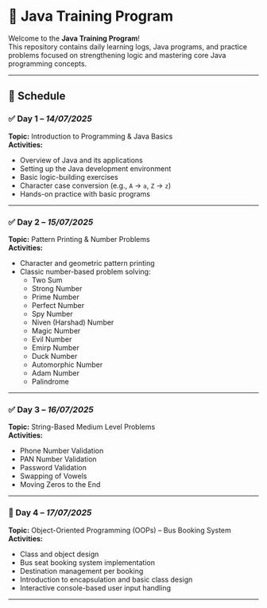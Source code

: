 # 🚀 Java Training Program

Welcome to the **Java Training Program**!  
This repository contains daily learning logs, Java programs, and practice problems focused on strengthening logic and mastering core Java programming concepts.

---

## 📅 Schedule

### ✅ Day 1 – *14/07/2025*  
**Topic:** Introduction to Programming & Java Basics  
**Activities:**
- Overview of Java and its applications
- Setting up the Java development environment
- Basic logic-building exercises
- Character case conversion (e.g., `A` → `a`, `Z` → `z`)
- Hands-on practice with basic programs

---

### ✅ Day 2 – *15/07/2025*  
**Topic:** Pattern Printing & Number Problems  
**Activities:**
- Character and geometric pattern printing
- Classic number-based problem solving:
  - Two Sum  
  - Strong Number  
  - Prime Number  
  - Perfect Number  
  - Spy Number  
  - Niven (Harshad) Number  
  - Magic Number  
  - Evil Number  
  - Emirp Number  
  - Duck Number  
  - Automorphic Number  
  - Adam Number  
  - Palindrome

---

### ✅ Day 3 – *16/07/2025*  
**Topic:** String-Based Medium Level Problems  
**Activities:**
- Phone Number Validation  
- PAN Number Validation  
- Password Validation  
- Swapping of Vowels  
- Moving Zeros to the End  

---

### 🔄 Day 4 – *17/07/2025*  
**Topic:** Object-Oriented Programming (OOPs) – Bus Booking System  
**Activities:**
- Class and object design  
- Bus seat booking system implementation  
- Destination management per booking  
- Introduction to encapsulation and basic class design  
- Interactive console-based user input handling  

---

